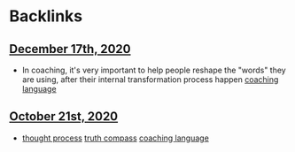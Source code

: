 
# Backlinks
## [December 17th, 2020](<December 17th, 2020.md>)
- In coaching, it's very important to help people reshape the "words" they are using, after their internal transformation process happen [coaching language](<coaching language.md>)

## [October 21st, 2020](<October 21st, 2020.md>)
- [thought process](<thought process.md>) [truth compass](<truth compass.md>) [coaching language](<coaching language.md>)

